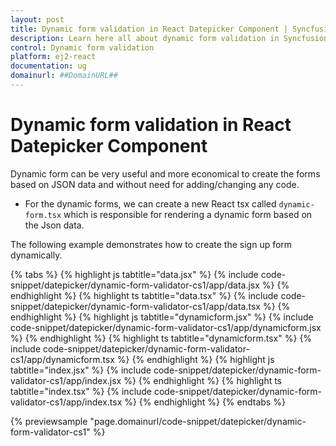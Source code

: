 ```yaml
---
layout: post
title: Dynamic form validation in React Datepicker Component | Syncfusion
description: Learn here all about dynamic form validation in Syncfusion Essential React Datepicker component, it's elements and more.
control: Dynamic form validation 
platform: ej2-react
documentation: ug
domainurl: ##DomainURL##
---
```


# Dynamic form validation in React Datepicker Component

Dynamic form can be very useful and more economical to create the forms based on JSON data and without need for adding/changing any code.

* For the dynamic forms, we can create a new React tsx called `dynamic-form.tsx` which is responsible for rendering a dynamic form based on the Json data.

The following example demonstrates how to create the sign up form dynamically.

{% tabs %}
{% highlight js tabtitle="data.jsx" %}
{% include code-snippet/datepicker/dynamic-form-validator-cs1/app/data.jsx %}
{% endhighlight %}
{% highlight ts tabtitle="data.tsx" %}
{% include code-snippet/datepicker/dynamic-form-validator-cs1/app/data.tsx %}
{% endhighlight %}
{% highlight js tabtitle="dynamicform.jsx" %}
{% include code-snippet/datepicker/dynamic-form-validator-cs1/app/dynamicform.jsx %}
{% endhighlight %}
{% highlight ts tabtitle="dynamicform.tsx" %}
{% include code-snippet/datepicker/dynamic-form-validator-cs1/app/dynamicform.tsx %}
{% endhighlight %}
{% highlight js tabtitle="index.jsx" %}
{% include code-snippet/datepicker/dynamic-form-validator-cs1/app/index.jsx %}
{% endhighlight %}
{% highlight ts tabtitle="index.tsx" %}
{% include code-snippet/datepicker/dynamic-form-validator-cs1/app/index.tsx %}
{% endhighlight %}
{% endtabs %}

 {% previewsample "page.domainurl/code-snippet/datepicker/dynamic-form-validator-cs1" %}
